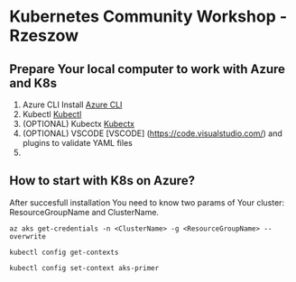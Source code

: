 # Kubernetes Community Workshop - Rzeszow

## Prepare Your local computer to work with Azure and K8s

1. Azure CLI Install  [Azure CLI](https://docs.microsoft.com/en-us/cli/azure/install-azure-cli)
2. Kubectl            [Kubectl](https://kubernetes.io/docs/tasks/tools/)
3. (OPTIONAL) Kubectx [Kubectx](https://github.com/ahmetb/kubectx)
4. (OPTIONAL) VSCODE  [VSCODE] (https://code.visualstudio.com/) and plugins to validate YAML files
5. 

## How to start with K8s on Azure?

After succesfull installation You need to know two params of Your cluster: ResourceGroupName and ClusterName.
```
az aks get-credentials -n <ClusterName> -g <ResourceGroupName> --overwrite 

kubectl config get-contexts

kubectl config set-context aks-primer 
```
